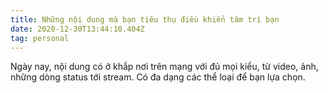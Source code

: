 ```yaml
---
title: Những nội dung mà bạn tiêu thụ điều khiển tâm trí bạn
date: 2020-12-30T13:44:10.404Z
tag: personal
---
```

Ngày nay, nội dung có ở khắp nơi trên mạng với đủ mọi kiểu, từ video, ảnh, những dòng status tới stream. Có đa dạng các thể loại để bạn lựa chọn.